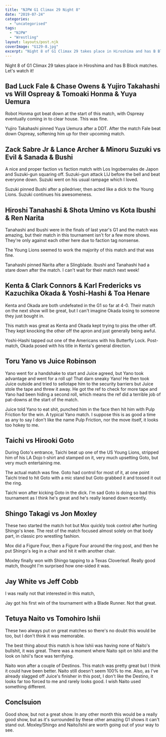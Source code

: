 ```yaml
---
title: "NJPW G1 Climax 29 Night 8"
date: "2019-07-24"
categories: 
  - "uncategorised"
tags: 
  - "NJPW"
  - "Wrestling"
layout: layouts/post.njk
coverImage: "G129-8.jpg"
excerpt: "Night 8 of G1 Climax 29 takes place in Hiroshima and has B Block matches. Let’s watch it!"
---
```

Night 8 of G1 Climax 29 takes place in Hiroshima and has B Block matches. Let's watch it!

## Bad Luck Fale & Chase Owens & Yujiro Takahashi vs Will Ospreay & Tomoaki Honma & Yuya Uemura

Robot Honma got beat down at the start of this match, with Ospreay eventually coming in to clear house. This was fine.

Yujiro Takahashi pinned Yuya Uemura after a DDT. After the match Fale beat down Ospreay, softening him up for their upcoming match.

## Zack Sabre Jr & Lance Archer & Minoru Suzuki vs Evil & Sanada & Bushi

A nice and proper faction vs faction match with Los Ingobernales de Japon and Suzuki-gun squaring off. Suzuki-gun attack LIJ before the bell and beat everyone down. Suzuki went on his usual rampage which I loved.

Suzuki pinned Bushi after a piledriver, then acted like a dick to the Young Lions. Suzuki continues his awesomeness.

## Hiroshi Tanahashi & Shota Umino vs Kota Ibushi & Ren Narita

Tanahashi and Ibushi were in the finals of last year's G1 and the match was amazing, but their match in this tournament isn't for a few more shows. They're only against each other here due to faction tag nonsense.

The Young Lions seemed to work the majority of this match and that was fine.

Tanahashi pinned Narita after a Slingblade. Ibushi and Tanahashi had a stare down after the match. I can't wait for their match next week!

## Kenta & Clark Connors & Karl Fredericks vs Kazuchika Okada & Yoshi-Hashi & Toa Henare

Kenta and Okada are both undefeated in the G1 so far at 4-0. Their match on the next show will be great, but I can't imagine Okada losing to someone they just bought in.

This match was great as Kenta and Okada kept trying to piss the other off. They kept knocking the other off the apron and just generally being awful.

Yoshi-Hashi tapped out one of the Americans with his Butterfly Lock. Post-match, Okada posed with his title in Kenta's general direction.

## Toru Yano vs Juice Robinson

Yano went for a handshake to start and Juice agreed, but Yano took advantage and went for a roll up! That darn sneaky Yano! He then took Juice outside and tried to sellotape him to the security barriers but Juice stole the tape and threw it away. He got the ref to check for more tape and Yano had been hiding a second roll, which means the ref did a terrible job of pat-downs at the start of the match.

Juice told Yano to eat shit, punched him in the face then hit him with Pulp Friction for the win. A typical Yano match. I suppose this is as good a time as any to say I don't like the name Pulp Friction, nor the move itself, it looks too hokey to me.

## Taichi vs Hirooki Goto

During Goto's entrance, Taichi beat up one of the US Young Lions, stripped him of his LA Dojo t-shirt and stamped on it, very much upsetting Goto, but very much entertaining me.

The actual match was fine. Goto had control for most of it, at one point Taichi tried to hit Goto with a mic stand but Goto grabbed it and tossed it out the ring.

Taichi won after kicking Goto in the dick. I'm sad Goto is doing so bad this tournament as I think he's great and he's really leaned down recently.

## Shingo Takagi vs Jon Moxley

These two started the match hot but Mox quickly took control after hurting Shingo's knee. The rest of the match focused almost solely on that body part, in classic pro wrestling fashion.

Mox did a Figure Four, then a Figure Four around the ring post, and then he put Shingo's leg in a chair and hit it with another chair.

Moxley finally won with Shingo tapping to a Texas Cloverleaf. Really good match, thought I'm surprised how one-sided it was.

## Jay White vs Jeff Cobb

I was really not that interested in this match,

Jay got his first win of the tournament with a Blade Runner. Not that great.

## Tetuya Naito vs Tomohiro Ishii

These two always put on great matches so there's no doubt this would be too, but I don't think it was memorable.

The best thing about this match is how Ishii was having none of Naito's bullshit, it was great. There was a moment where Naito spit on Ishii and the look on Ishii's face was terrifying.

Naito won after a couple of Destinos. This match was pretty great but I think it could have been better. Naito still doesn't seem 100% to me. Also, as I've already slagged off Juice's finisher in this post, I don't like the Destino, it looks far too forced to me and rarely looks good. I wish Naito used something different.

## Conclsuion

Good show, but not a great show. In any other month this would be a really good show, but as it's surrounded by these other amazing G1 shows it can't stand out. Moxley/Shingo and Naito/Ishii are worth going out of your way to see.
